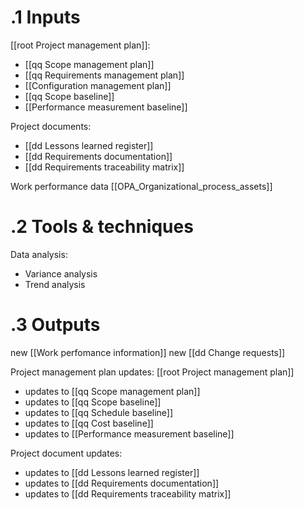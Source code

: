 # .1 Inputs
[[root Project management plan]]:
* [[qq Scope management plan]]
* [[qq Requirements management plan]]
* [[Configuration management plan]]
* [[qq Scope baseline]]
* [[Performance measurement baseline]]

Project documents:
* [[dd Lessons learned register]]
* [[dd Requirements documentation]]
* [[dd Requirements traceability matrix]]

Work performance data
[[OPA_Organizational_process_assets]]

# .2 Tools & techniques
Data analysis:
* Variance analysis
* Trend analysis

# .3 Outputs

new [[Work perfomance information]]
new [[dd Change requests]]

Project management plan updates: [[root Project management plan]]
* updates to [[qq Scope management plan]]
* updates to [[qq Scope baseline]]
* updates to [[qq Schedule baseline]]
* updates to [[qq Cost baseline]]
* updates to [[Performance measurement baseline]]

Project document updates:
* updates to [[dd Lessons learned register]]
* updates to [[dd Requirements documentation]]
* updates to [[dd Requirements traceability matrix]]

